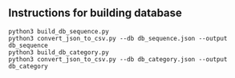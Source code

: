 ## Instructions for building database

```
python3 build_db_sequence.py
python3 convert_json_to_csv.py --db db_sequence.json --output db_sequence
python3 build_db_category.py
python3 convert_json_to_csv.py --db db_category.json --output db_category
```
